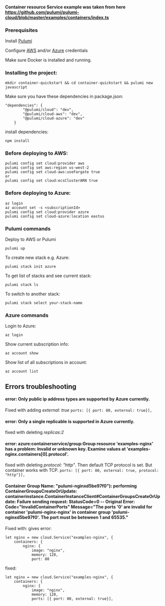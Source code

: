 #### Container resource Service example was taken from here https://github.com/pulumi/pulumi-cloud/blob/master/examples/containers/index.ts
### Prerequisites
Install [Pulumi](https://www.pulumi.com/docs/install/) 

Configure [AWS](https://www.pulumi.com/registry/packages/aws/installation-configuration/) and/or [Azure](https://www.pulumi.com/registry/packages/azure/installation-configuration/) credentials

Make sure Docker is installed and running.

### Installing the project:
```
mkdir container-quickstart && cd container-quickstart && pulumi new javascript
```
Make sure you have these dependencies in package.json:
```
"dependencies": {
        "@pulumi/cloud": "dev",
        "@pulumi/cloud-aws": "dev",
        "@pulumi/cloud-azure": "dev"
    }
```
install dependencies:
```
npm install
```

### Before deploying to AWS:
```
pulumi config set cloud:provider aws
pulumi config set aws:region us-west-2
pulumi config set cloud-aws:useFargate true
or 
pulumi config set cloud:ecsClusterARN true
```

### Before deploying to Azure:
```
az login
az account set -s <subscriptionId>
pulumi config set cloud:provider azure
pulumi config set cloud-azure:location eastus
```
### Pulumi commands

Deploy to AWS or Pulumi
```
pulumi up
```

To create new stack e.g. Azure:
```
pulumi stack init azure
```

To get list of stacks and see current stack:
```
pulumi stack ls
```

To switch to another stack:
```
pulumi stack select your-stack-name
```
### Azure commands
Login to Azure:
``` 
az login
```
Show current subscription info:
```
az account show
```
Show list of all subscriptions in account:
```
az account list
```
## Errors troubleshooting

#### error: Only public ip address types are supported by Azure currently.
Fixed with adding *external: true*
```ports: [{ port: 80, external: true}],```

#### error: Only a single replicable is supported in Azure currently.
fixed with deleting *replicas:2*

#### error: azure:containerservice/group:Group resource 'examples-nginx' has a problem: Invalid or unknown key. Examine values at 'examples-nginx.containers[0].protocol'.
fixed with deleting *protocol: "http"*. Then default TCP protocol is set. But container works with TCP.
```ports: [{ port: 80, external: true, protocol: "http"}],```

#### Container Group Name: "pulumi-nginxd5be97f0"): performing ContainerGroupsCreateOrUpdate: containerinstance.ContainerInstanceClient#ContainerGroupsCreateOrUpdate: Failure sending request: StatusCode=0 -- Original Error: Code="InvalidContainerPorts" Message="The ports '0' are invalid for container 'pulumi-nginx-nginx' in container group 'pulumi-nginxd5be97f0'. The port must be beteween 1 and 65535." 
Fixed with:
gives error: 
```
let nginx = new cloud.Service("examples-nginx", {
    containers: {
        nginx: {
            image: "nginx",
            memory: 128,
            port: 80
```
fixed:
```
let nginx = new cloud.Service("examples-nginx", {
    containers: {
        nginx: {
            image: "nginx",
            memory: 128,
            ports: [{ port: 80, external: true}],
```